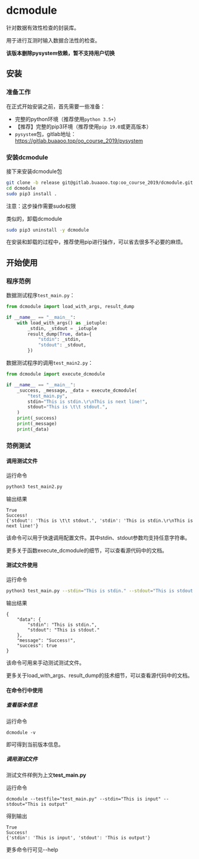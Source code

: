 # dcmodule

针对数据有效性检查的封装库。

用于进行互测时输入数据合法性的检查。

**该版本删除pysystem依赖，暂不支持用户切换**

## 安装

### 准备工作

在正式开始安装之前，首先需要一些准备：

* 完整的python环境（推荐使用`python 3.5+`）
* 【推荐】完整的pip3环境（推荐使用`pip 19.0`或更高版本）
* `pysystem`包，gitlab地址：https://gitlab.buaaoo.top/oo_course_2019/pysystem

### 安装dcmodule

接下来安装dcmodule包

```bash
git clone -b release git@gitlab.buaaoo.top:oo_course_2019/dcmodule.git
cd dcmodule
sudo pip3 install .
```

注意：这步操作需要sudo权限

类似的，卸载dcmodule

```bash
sudo pip3 uninstall -y dcmodule
```

在安装和卸载的过程中，推荐使用pip进行操作，可以省去很多不必要的麻烦。

## 开始使用

### 程序范例

数据测试程序`test_main.py`：

```python
from dcmodule import load_with_args, result_dump

if __name__ == "__main__":
    with load_with_args() as _iotuple:
        _stdin, _stdout = _iotuple
        result_dump(True, data={
            "stdin": _stdin,
            "stdout": _stdout,
        })

```

数据测试程序的调用`test_main2.py`：

```python
from dcmodule import execute_dcmodule

if __name__ == "__main__":
    _success, _message, _data = execute_dcmodule(
        "test_main.py",
        stdin="This is stdin.\r\nThis is next line!",
        stdout="This is \t\t stdout.",
    )
    print(_success)
    print(_message)
    print(_data)

```

### 范例测试

#### 调用测试文件

运行命令

```bash
python3 test_main2.py
```

输出结果

```
True
Success!
{'stdout': 'This is \t\t stdout.', 'stdin': 'This is stdin.\r\nThis is next line!'}
```

该命令可以用于快速调用配置文件。其中stdin、stdout参数均支持任意字符串。

更多关于函数execute_dcmodule的细节，可以查看源代码中的文档。

#### 测试文件使用

运行命令

```bash
python3 test_main.py --stdin="This is stdin." --stdout="This is stdout."
```

输出结果

```
{
    "data": {
        "stdin": "This is stdin.",
        "stdout": "This is stdout."
    },
    "message": "Success!",
    "success": true
}
```

该命令可用来手动测试测试文件。

更多关于load_with_args、result_dump的技术细节，可以查看源代码中的文档。

#### 在命令行中使用

##### 查看版本信息

运行命令

```
dcmodule -v
```

即可得到当前版本信息。

##### 调用测试文件

测试文件样例为上文**test_main.py**

运行命令

```
dcmodule --testfile="test_main.py" --stdin="This is input" --stdout="This is output"
```

得到输出

```
True
Success!
{'stdin': 'This is input', 'stdout': 'This is output'}
```

更多命令行可见--help